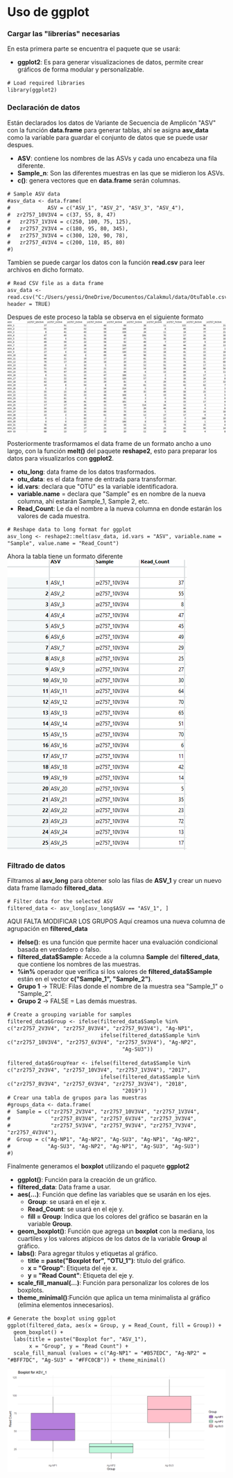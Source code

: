 # __Uso de ggplot__  
### Cargar las "librerías" necesarias  
En esta primera parte se encuentra el paquete que se usará:  
- **ggplot2**: Es para generar visualizaciones de datos, permite crear gráficos de forma modular y personalizable.
```
# Load required libraries
library(ggplot2)
```
### Declaración de datos  
Están declarados los datos de Variante de Secuencia de Amplicón "ASV" con la función **data.frame** para generar tablas, ahí se asigna **asv_data** como la variable para guardar el conjunto de datos que se puede usar despues.  
- **ASV**: contiene los nombres de las ASVs y cada uno encabeza una fila diferente.  
- **Sample_n**: Son las diferentes muestras en las que se midieron los ASVs.  
- **c()**: genera vectores que en **data.frame** serán columnas.
```
# Sample ASV data 
#asv_data <- data.frame(
#            ASV = c("ASV_1", "ASV_2", "ASV_3", "ASV_4"),
#  zr2757_10V3V4 = c(37, 55, 8, 47) 
#   zr2757_1V3V4 = c(250, 100, 75, 125),
#   zr2757_2V3V4 = c(180, 95, 80, 345),
#   zr2757_3V3V4 = c(300, 120, 90, 78),
#   zr2757_4V3V4 = c(200, 110, 85, 80)
#)
```
Tambien se puede cargar los datos con la función **read.csv** para leer archivos en dicho formato.  
```
# Read CSV file as a data frame
asv_data <- read.csv("C:/Users/yessi/OneDrive/Documentos/Calakmul/data/OtuTable.csv", header = TRUE)
```
Despues de este proceso la tabla se observa en el siguiente formato  
![image1](https://github.com/Yessica1535/Phylo_shinny/blob/main/images/Captura%20de%20pantalla%202024-10-30%20014132.png)

Posteriormente trasformamos el data frame de un formato ancho a uno largo, con la función **melt()** del paquete **reshape2**, esto para preparar los datos para visualizarlos con **ggplot2**.  
- **otu_long**: data frame de los datos trasformados.
- **otu_data**: es el data frame de entrada para transformar.
- **id.vars**: declara que "OTU" es la variable identificadora.  
- **variable.name** = declara que "Sample" es en nombre de la nueva columna, ahí estarán Sample_1, Sample 2, etc.  
- **Read_Count**: Le da el nombre a la nueva columna en donde estarán los valores de cada muestra.
```
# Reshape data to long format for ggplot
asv_long <- reshape2::melt(asv_data, id.vars = "ASV", variable.name = "Sample", value.name = "Read_Count")
```
Ahora la tabla tiene un formato diferente  
![image1](https://github.com/Yessica1535/Phylo_shinny/blob/main/images/Captura%20de%20pantalla%202024-10-30%20015309.png)

### Filtrado de datos  
Filtramos al **asv_long** para obtener solo las filas de **ASV_1** y crear un nuevo data frame llamado **filtered_data**.  
```
# Filter data for the selected ASV
filtered_data <- asv_long[asv_long$ASV == "ASV_1", ]
```
AQUI FALTA MODIFICAR LOS GRUPOS
Aquí  creamos una nueva columna de agrupación en **filtered_data**  
- **ifelse()**: es una función que permite hacer una evaluación condicional basada en verdadero o falso.
- **filtered_data$Sample**: Accede a la columna **Sample** del **filtered_data**, que contiene los nombres de las muestras.
- **%in%** operador que verifica si los valores de **filtered_data$Sample** están en el vector **c("Sample_1", "Sample_2")**.
- **Grupo 1** -> TRUE: Filas donde el nombre de la muestra sea "Sample_1" o "Sample_2".
- **Grupo 2** -> FALSE = Las demás muestras.
```
# Create a grouping variable for samples
filtered_data$Group <- ifelse(filtered_data$Sample %in% c("zr2757_2V3V4", "zr2757_8V3V4", "zr2757_9V3V4"), "Ag-NP1",
                              ifelse(filtered_data$Sample %in% c("zr2757_10V3V4", "zr2757_6V3V4", "zr2757_5V3V4"), "Ag-NP2", 
                                     "Ag-SU3"))

filtered_data$GroupYear <- ifelse(filtered_data$Sample %in% c("zr2757_2V3V4", "zr2757_10V3V4", "zr2757_1V3V4"), "2017",
                              ifelse(filtered_data$Sample %in% c("zr2757_8V3V4", "zr2757_6V3V4", "zr2757_3V3V4"), "2018", 
                                     "2019"))
# Crear una tabla de grupos para las muestras
#groups_data <- data.frame(
#  Sample = c("zr2757_2V3V4", "zr2757_10V3V4", "zr2757_1V3V4", 
#             "zr2757_8V3V4", "zr2757_6V3V4", "zr2757_3V3V4", 
#             "zr2757_5V3V4", "zr2757_9V3V4", "zr2757_7V3V4", "zr2757_4V3V4"),
#  Group = c("Ag-NP1", "Ag-NP2", "Ag-SU3", "Ag-NP1", "Ag-NP2", 
#            "Ag-SU3", "Ag-NP2", "Ag-NP1", "Ag-SU3", "Ag-SU3")
#)
```
Finalmente generamos el **boxplot** utilizando el paquete **ggplot2**  
- **ggplot()**: Función para la creación de un gráfico.
- **filtered_data**: Data frame a usar.
- **aes(...)**: Función que define las variables que se usarán en los ejes.
  - **Group**: se usará en el eje x.
  - **Read_Count**: se usará en el eje y.
  - **fill = Group**: Indica que los colores del gráfico se basarán en la variable **Group**.
- **geom_boxplot()**: Función que agrega un **boxplot** con la mediana, los cuartiles y los valores atípicos de los datos de la variable **Group** al gráfico.
- **labs()**: Para agregar títulos y etiquetas al gráfico.
  - **title = paste("Boxplot for", "OTU_1")**: título del gráfico.
  - **x = "Group"**: Etiqueta del eje x.
  - **y = "Read Count"**: Etiqueta del eje y.
- **scale_fill_manual(...)**: Función para personalizar los colores de los boxplots.
- **theme_minimal()**:Función que aplica un tema minimalista al gráfico (elimina elementos innecesarios).
```
# Generate the boxplot using ggplot
ggplot(filtered_data, aes(x = Group, y = Read_Count, fill = Group)) +
  geom_boxplot() +
  labs(title = paste("Boxplot for", "ASV_1"),
       x = "Group", y = "Read Count") +
  scale_fill_manual (values = c("Ag-NP1" = "#B57EDC", "Ag-NP2" = "#BFF7DC", "Ag-SU3" = "#FFC0CB")) + theme_minimal()
```
![image1](https://github.com/Yessica1535/Phylo_shinny/blob/main/images/Rplot03.png)
